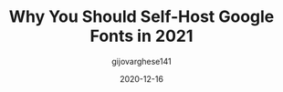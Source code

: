 ---
author: gijovarghese141
date: 2020-12-16
tags:
  - fonts
target_url: https://wpspeedmatters.com/self-host-google-fonts/
title: Why You Should Self-Host Google Fonts in 2021
---